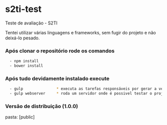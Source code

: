 # s2ti-test
Teste de avaliação - S2TI

Tentei utilizar várias linguagens e frameworks, sem fugir do projeto e não deixá-lo pesado.


### Após clonar o repositório rode os comandos
```sh
  - npm install
  - bower install
```
### Após tudo devidamente instalado execute
```sh
  - gulp               * executa as tarefas responsáveis por gerar a versão de distribuição *
  - gulp webserver     * roda um servidor onde é possivel testar o projeto *
```


### Versão de distribuição (1.0.0)
pasta: [public]